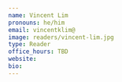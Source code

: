 ```yaml
---
name: Vincent Lim
pronouns: he/him
email: vincentklim@
image: readers/vincent-lim.jpg
type: Reader
office_hours: TBD
website: 
bio: 
---
```


